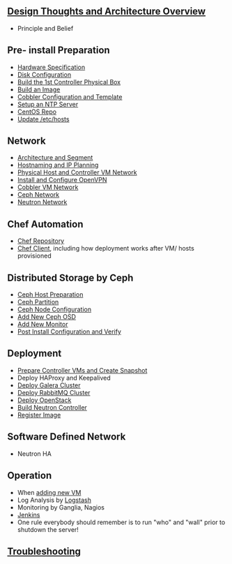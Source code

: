 ## [Design Thoughts and Architecture Overview](markdown/ArchitectureOverview.markdown)
  * Principle and Belief

## Pre- install Preparation
  * [Hardware Specification](HardwareSpec.markdown)
  * [Disk Configuration](DiskConfiguration.markdown)
  * [Build the 1st Controller Physical Box](BuildFirstBox.markdown)
  * [Build an Image](BuildAnImage.markdown)
  * [Cobbler Configuration and Template](BuildCobblerVM.markdown)
  * [Setup an NTP Server](CreateNTP.markdown)
  * [CentOS Repo](CreateCentosRepo.markdown)
  * [Update /etc/hosts](UpdateHosts.markdown)

## Network
  * [Architecture and Segment](NetworkConfiguration.markdown)
  * [Hostnaming and IP Planning](IPPlanning.markdown)
  * [Physical Host and Controller VM Network](BuildFirstBox.markdown)
  * [Install and Configure OpenVPN](InstallAndConfigureOpenvpn.markdown)
  * [Cobbler VM Network](BuildCobblerVM.markdown)
  * [Ceph Network](CephDistributedStorage.markdown)
  * [Neutron Network](BuildNeutron.markdown)

## Chef Automation
  * [Chef Repository](ChefRepo.markdown)
  * [Chef Client](ChefClient.markdown), including how deployment works after VM/ hosts provisioned

## Distributed Storage by Ceph
  * [Ceph Host Preparation](CephPrepare.markdown)
  * [Ceph Partition](CephPartition.markdown)
  * [Ceph Node Configuration](CephDistributedStorage.markdown)
  * [Add New Ceph OSD](CephAddOSD.markdown)
  * [Add New Monitor](CephAddMon.markdown)
  * [Post Install Configuration and Verify](CephPostConfiguration.markdown)

## Deployment
  * [Prepare Controller VMs and Create Snapshot](BuildControllerVM.markdown)
  * Deploy HAProxy and Keepalived
  * [Deploy Galera Cluster](DeployGalera.markdown)
  * [Deploy RabbitMQ Cluster](DeployRabbitMQCluster.markdown)
  * [Deploy OpenStack](DeployOpenStack.markdown)
  * [Build Neutron Controller](BuildNeutron.markdown)
  * [Register Image](RegisterImage.markdown)

## Software Defined Network
  * Neutron HA

## Operation
  * When [adding new VM](PostConfigNewVM.markdown)
  * Log Analysis by [Logstash](BuildLogstash.markdown)
  * Monitoring by Ganglia, Nagios
  * [Jenkins](BuildJenkins.markdown)
  * One rule everybody should remember is to run "who" and "wall" prior to shutdown the server!

## [Troubleshooting](TroubleShooting.markdown)
